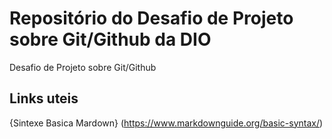 # Repositório do Desafio de Projeto sobre Git/Github da DIO
Desafio de Projeto sobre Git/Github

## Links uteis
{Sintexe Basica Mardown} (https://www.markdownguide.org/basic-syntax/)
